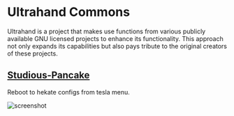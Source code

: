 # Ultrahand Commons
Ultrahand is a project that makes use functions from various publicly available GNU licensed projects to enhance its functionality. This approach not only expands its capabilities but also pays tribute to the original creators of these projects.

## [Studious-Pancake](https://github.com/HookedBehemoth/studious-pancake)
Reboot to hekate configs from tesla menu.

![screenshot](https://user-images.githubusercontent.com/22580720/92334237-6e030200-f08c-11ea-8ed4-022b2bac1f4b.jpg)

